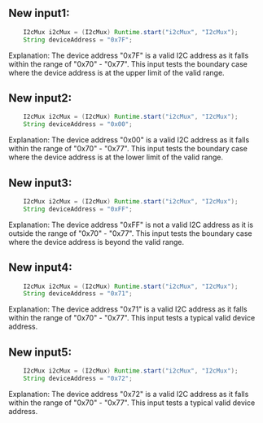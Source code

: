 ## New input1:
```java
    I2cMux i2cMux = (I2cMux) Runtime.start("i2cMux", "I2cMux");
    String deviceAddress = "0x7F";
```
Explanation: The device address "0x7F" is a valid I2C address as it falls within the range of "0x70" - "0x77". This input tests the boundary case where the device address is at the upper limit of the valid range.

## New input2:
```java
    I2cMux i2cMux = (I2cMux) Runtime.start("i2cMux", "I2cMux");
    String deviceAddress = "0x00";
```
Explanation: The device address "0x00" is a valid I2C address as it falls within the range of "0x70" - "0x77". This input tests the boundary case where the device address is at the lower limit of the valid range.

## New input3:
```java
    I2cMux i2cMux = (I2cMux) Runtime.start("i2cMux", "I2cMux");
    String deviceAddress = "0xFF";
```
Explanation: The device address "0xFF" is not a valid I2C address as it is outside the range of "0x70" - "0x77". This input tests the boundary case where the device address is beyond the valid range.

## New input4:
```java
    I2cMux i2cMux = (I2cMux) Runtime.start("i2cMux", "I2cMux");
    String deviceAddress = "0x71";
```
Explanation: The device address "0x71" is a valid I2C address as it falls within the range of "0x70" - "0x77". This input tests a typical valid device address.

## New input5:
```java
    I2cMux i2cMux = (I2cMux) Runtime.start("i2cMux", "I2cMux");
    String deviceAddress = "0x72";
```
Explanation: The device address "0x72" is a valid I2C address as it falls within the range of "0x70" - "0x77". This input tests a typical valid device address.
